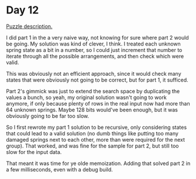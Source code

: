 # Day 12

[Puzzle description.](https://adventofcode.com/2023/day/12)

I did part 1 in the a very naive way, not knowing for sure where part 2 would be going. My solution
was kind of clever, I think. I treated each unknown spring state as a bit in a number, so I could
just increment that number to iterate through all the possible arrangements, and then check which
were valid.

This was obviously not an efficient approach, since it would check many states that were obviously
not going to be correct, but for part 1, it sufficed.

Part 2's gimmick was just to extend the search space by duplicating the values a bunch, so yeah,
my original solution wasn't going to work anymore, if only because plenty of rows in the real input
now had more than 64 unknown springs. Maybe 128 bits would've been enough, but it was obviously
going to be far too slow.

So I first rewrote my part 1 solution to be recursive, only considering states that could lead to
a valid solution (no dumb things like putting too many damaged springs next to each other, more than
were required for the next group). That worked, and was fine for the sample for part 2, but still
too slow for the input data.

That meant it was time for ye olde memoization. Adding that solved part 2 in a few milliseconds,
even with a debug build.
